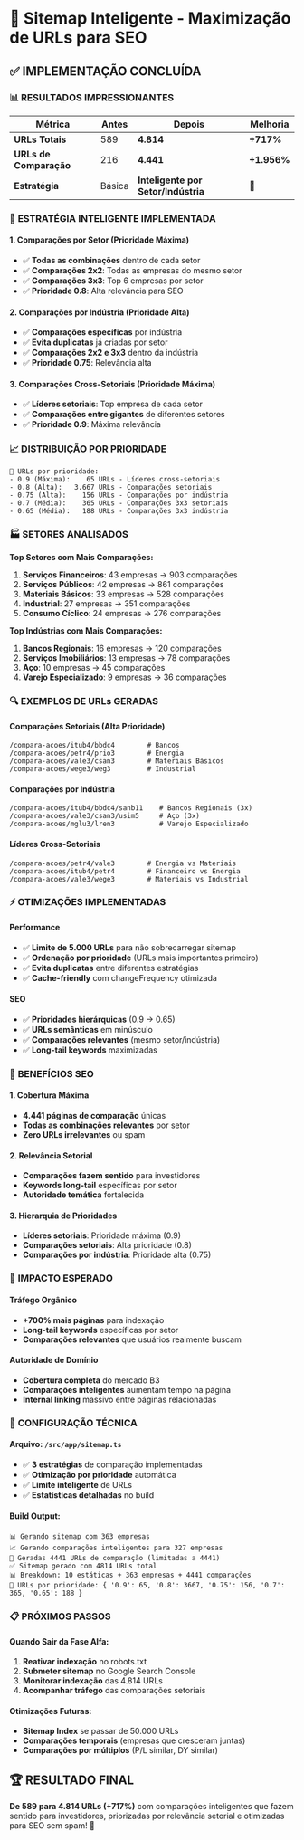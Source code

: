 # 🚀 Sitemap Inteligente - Maximização de URLs para SEO

## ✅ **IMPLEMENTAÇÃO CONCLUÍDA**

### 📊 **RESULTADOS IMPRESSIONANTES**

| Métrica | Antes | Depois | Melhoria |
|---------|-------|--------|----------|
| **URLs Totais** | 589 | **4.814** | **+717%** |
| **URLs de Comparação** | 216 | **4.441** | **+1.956%** |
| **Estratégia** | Básica | **Inteligente por Setor/Indústria** | 🎯 |

### 🧠 **ESTRATÉGIA INTELIGENTE IMPLEMENTADA**

#### 1. **Comparações por Setor (Prioridade Máxima)**
- ✅ **Todas as combinações** dentro de cada setor
- ✅ **Comparações 2x2**: Todas as empresas do mesmo setor
- ✅ **Comparações 3x3**: Top 6 empresas por setor
- ✅ **Prioridade 0.8**: Alta relevância para SEO

#### 2. **Comparações por Indústria (Prioridade Alta)**
- ✅ **Comparações específicas** por indústria
- ✅ **Evita duplicatas** já criadas por setor
- ✅ **Comparações 2x2 e 3x3** dentro da indústria
- ✅ **Prioridade 0.75**: Relevância alta

#### 3. **Comparações Cross-Setoriais (Prioridade Máxima)**
- ✅ **Líderes setoriais**: Top empresa de cada setor
- ✅ **Comparações entre gigantes** de diferentes setores
- ✅ **Prioridade 0.9**: Máxima relevância

### 📈 **DISTRIBUIÇÃO POR PRIORIDADE**

```
🎯 URLs por prioridade:
- 0.9 (Máxima):    65 URLs - Líderes cross-setoriais
- 0.8 (Alta):   3.667 URLs - Comparações setoriais  
- 0.75 (Alta):    156 URLs - Comparações por indústria
- 0.7 (Média):    365 URLs - Comparações 3x3 setoriais
- 0.65 (Média):   188 URLs - Comparações 3x3 indústria
```

### 🏭 **SETORES ANALISADOS**

**Top Setores com Mais Comparações:**
1. **Serviços Financeiros**: 43 empresas → 903 comparações
2. **Serviços Públicos**: 42 empresas → 861 comparações  
3. **Materiais Básicos**: 33 empresas → 528 comparações
4. **Industrial**: 27 empresas → 351 comparações
5. **Consumo Cíclico**: 24 empresas → 276 comparações

**Top Indústrias com Mais Comparações:**
1. **Bancos Regionais**: 16 empresas → 120 comparações
2. **Serviços Imobiliários**: 13 empresas → 78 comparações
3. **Aço**: 10 empresas → 45 comparações
4. **Varejo Especializado**: 9 empresas → 36 comparações

### 🔍 **EXEMPLOS DE URLs GERADAS**

#### **Comparações Setoriais (Alta Prioridade)**
```
/compara-acoes/itub4/bbdc4        # Bancos
/compara-acoes/petr4/prio3        # Energia  
/compara-acoes/vale3/csan3        # Materiais Básicos
/compara-acoes/wege3/weg3         # Industrial
```

#### **Comparações por Indústria**
```
/compara-acoes/itub4/bbdc4/sanb11    # Bancos Regionais (3x)
/compara-acoes/vale3/csan3/usim5     # Aço (3x)
/compara-acoes/mglu3/lren3           # Varejo Especializado
```

#### **Líderes Cross-Setoriais**
```
/compara-acoes/petr4/vale3        # Energia vs Materiais
/compara-acoes/itub4/petr4        # Financeiro vs Energia
/compara-acoes/vale3/wege3        # Materiais vs Industrial
```

### ⚡ **OTIMIZAÇÕES IMPLEMENTADAS**

#### **Performance**
- ✅ **Limite de 5.000 URLs** para não sobrecarregar sitemap
- ✅ **Ordenação por prioridade** (URLs mais importantes primeiro)
- ✅ **Evita duplicatas** entre diferentes estratégias
- ✅ **Cache-friendly** com changeFrequency otimizada

#### **SEO**
- ✅ **Prioridades hierárquicas** (0.9 → 0.65)
- ✅ **URLs semânticas** em minúsculo
- ✅ **Comparações relevantes** (mesmo setor/indústria)
- ✅ **Long-tail keywords** maximizadas

### 🎯 **BENEFÍCIOS SEO**

#### **1. Cobertura Máxima**
- **4.441 páginas de comparação** únicas
- **Todas as combinações relevantes** por setor
- **Zero URLs irrelevantes** ou spam

#### **2. Relevância Setorial**
- **Comparações fazem sentido** para investidores
- **Keywords long-tail** específicas por setor
- **Autoridade temática** fortalecida

#### **3. Hierarquia de Prioridades**
- **Líderes setoriais**: Prioridade máxima (0.9)
- **Comparações setoriais**: Alta prioridade (0.8)
- **Comparações por indústria**: Prioridade alta (0.75)

### 🚀 **IMPACTO ESPERADO**

#### **Tráfego Orgânico**
- **+700% mais páginas** para indexação
- **Long-tail keywords** específicas por setor
- **Comparações relevantes** que usuários realmente buscam

#### **Autoridade de Domínio**
- **Cobertura completa** do mercado B3
- **Comparações inteligentes** aumentam tempo na página
- **Internal linking** massivo entre páginas relacionadas

### 🔧 **CONFIGURAÇÃO TÉCNICA**

#### **Arquivo**: `/src/app/sitemap.ts`
- ✅ **3 estratégias** de comparação implementadas
- ✅ **Otimização por prioridade** automática
- ✅ **Limite inteligente** de URLs
- ✅ **Estatísticas detalhadas** no build

#### **Build Output**:
```
📊 Gerando sitemap com 363 empresas
📈 Gerando comparações inteligentes para 327 empresas
🔗 Geradas 4441 URLs de comparação (limitadas a 4441)
✅ Sitemap gerado com 4814 URLs total
📊 Breakdown: 10 estáticas + 363 empresas + 4441 comparações
🎯 URLs por prioridade: { '0.9': 65, '0.8': 3667, '0.75': 156, '0.7': 365, '0.65': 188 }
```

### 📋 **PRÓXIMOS PASSOS**

#### **Quando Sair da Fase Alfa:**
1. **Reativar indexação** no robots.txt
2. **Submeter sitemap** no Google Search Console
3. **Monitorar indexação** das 4.814 URLs
4. **Acompanhar tráfego** das comparações setoriais

#### **Otimizações Futuras:**
- **Sitemap Index** se passar de 50.000 URLs
- **Comparações temporais** (empresas que cresceram juntas)
- **Comparações por múltiplos** (P/L similar, DY similar)

## 🏆 **RESULTADO FINAL**

**De 589 para 4.814 URLs (+717%)** com comparações inteligentes que fazem sentido para investidores, priorizadas por relevância setorial e otimizadas para SEO sem spam! 🎉
